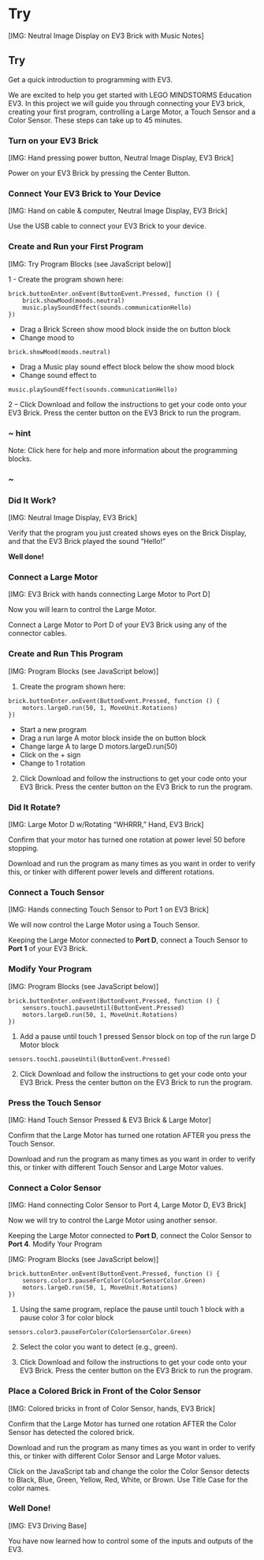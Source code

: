 # Try

[IMG: Neutral Image Display on EV3 Brick with Music Notes]

## Try 
Get a quick introduction to programming with EV3.

We are excited to help you get started with LEGO MINDSTORMS Education EV3. In this project we will guide you through connecting your EV3 brick, creating your first program, controlling a Large Motor, a Touch Sensor and a Color Sensor. These steps can take up to 45 minutes.

### Turn on your EV3 Brick

[IMG: Hand pressing power button, Neutral Image Display, EV3 Brick]

Power on your EV3 Brick by pressing the Center Button.

### Connect Your EV3 Brick to Your Device

[IMG: Hand on cable & computer, Neutral Image Display, EV3 Brick]

Use the USB cable to connect your EV3 Brick to your device.

### Create and Run your First Program

[IMG: Try Program Blocks (see JavaScript below)]

1 - Create the program shown here:

```blocks
brick.buttonEnter.onEvent(ButtonEvent.Pressed, function () {
    brick.showMood(moods.neutral)
    music.playSoundEffect(sounds.communicationHello)
})
```

* Drag a Brick Screen show mood block inside the on button block
* Change mood to 

```block
brick.showMood(moods.neutral)
```

* Drag a Music play sound effect block below the show mood block
* Change sound effect to 

```block
music.playSoundEffect(sounds.communicationHello)
```

2 – Click Download and follow the instructions to get your code onto your EV3 Brick. Press the center button on the EV3 Brick to run the program.

### ~ hint

Note: Click here  for help and more information about the programming blocks.

### ~

### Did It Work?

[IMG: Neutral Image Display, EV3 Brick]

Verify that the program you just created shows eyes on the Brick Display, and that the EV3 Brick played the sound “Hello!”

**Well done!**

### Connect a Large Motor

[IMG: EV3 Brick with hands connecting Large Motor to Port D]

Now you will learn to control the Large Motor.

Connect a Large Motor to Port D of your EV3 Brick using any of the connector cables.

### Create and Run This Program

[IMG: Program Blocks (see JavaScript below)]

1) Create the program shown here:

```blocks
brick.buttonEnter.onEvent(ButtonEvent.Pressed, function () {
    motors.largeD.run(50, 1, MoveUnit.Rotations)
})
```

* Start a new program
* Drag a run large A motor block inside the on button block
* Change large A to large D motors.largeD.run(50)
* Click on the + sign
* Change to 1 rotation

2) Click Download and follow the instructions to get your code onto your EV3 Brick. Press the center button on the EV3 Brick to run the program.

### Did It Rotate?

[IMG: Large Motor D w/Rotating “WHRRR,” Hand, EV3 Brick]

Confirm that your motor has turned one rotation at power level 50 before stopping.

Download and run the program as many times as you want in order to verify this, or tinker with different power levels and different rotations.

### Connect a Touch Sensor

[IMG: Hands connecting Touch Sensor to Port 1 on EV3 Brick]

We will now control the Large Motor using a Touch Sensor.

Keeping the Large Motor connected to **Port D**, connect a Touch Sensor to **Port 1** of your EV3 Brick.

### Modify Your Program

[IMG: Program Blocks (see JavaScript below)]

```blocks
brick.buttonEnter.onEvent(ButtonEvent.Pressed, function () {
    sensors.touch1.pauseUntil(ButtonEvent.Pressed)
    motors.largeD.run(50, 1, MoveUnit.Rotations)
})
```

1) Add a pause until touch 1 pressed Sensor block on top of the run large D Motor block

```block
sensors.touch1.pauseUntil(ButtonEvent.Pressed)
```

2) Click Download and follow the instructions to get your code onto your EV3 Brick. Press the center button on the EV3 Brick to run the program.

### Press the Touch Sensor

[IMG: Hand Touch Sensor Pressed & EV3 Brick & Large Motor]

Confirm that the Large Motor has turned one rotation AFTER you press the Touch Sensor.

Download and run the program as many times as you want in order to verify this, or tinker with different Touch Sensor and Large Motor values.

### Connect a Color Sensor

[IMG: Hand connecting Color Sensor to Port 4, Large Motor D, EV3 Brick]

Now we will try to control the Large Motor using another sensor.

Keeping the Large Motor connected to **Port D**, connect the Color Sensor to **Port 4**.
Modify Your Program

[IMG: Program Blocks (see JavaScript below)]

```blocks
brick.buttonEnter.onEvent(ButtonEvent.Pressed, function () {
    sensors.color3.pauseForColor(ColorSensorColor.Green)
    motors.largeD.run(50, 1, MoveUnit.Rotations)
})
```

1) Using the same program, replace the pause until touch 1 block with a pause color 3 for color block

```block
sensors.color3.pauseForColor(ColorSensorColor.Green)
```

2) Select the color you want to detect (e.g., green).

3) Click Download and follow the instructions to get your code onto your EV3 Brick. Press the center button on the EV3 Brick to run the program.

### Place a Colored Brick in Front of the Color Sensor

[IMG: Colored bricks in front of Color Sensor, hands, EV3 Brick]

Confirm that the Large Motor has turned one rotation AFTER the Color Sensor has detected the colored brick.

Download and run the program as many times as you want in order to verify this, or tinker with different Color Sensor and Large Motor values.

Click on the JavaScript tab and change the color the Color Sensor detects to Black, Blue, Green, Yellow, Red, White, or Brown. Use Title Case for the color names.

### Well Done!

[IMG: EV3 Driving Base]

You have now learned how to control some of the inputs and outputs of the EV3.

